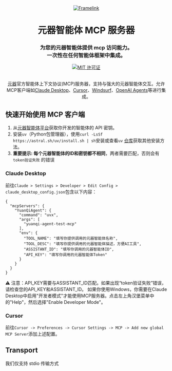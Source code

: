 <div align="center">
<a href="https://yuanqi.tencent.com/" target="_blank" rel="noopener">
  <picture>
    <source media="(prefers-color-scheme: dark)" srcset="https://open-agents-web-cdn-prd.hunyuan.tencent.com/public/bf6b0f00a2e660e0e35d.png" />
    <img alt="Framelink" src="https://open-agents-web-cdn-prd.hunyuan.tencent.com/public/bf6b0f00a2e660e0e35d.png" />
  </picture>
</a>

  <h1>元器智能体 MCP 服务器</h1>
  <h3>为您的元器智能体提供 mcp 访问能力。<br/>一次性在任何智能体框架中集成。</h3>
  <a href="https://github.com/GLips/Figma-Context-MCP/blob/main/LICENSE">
    <img alt="MIT 许可证" src="https://img.shields.io/github/license/GLips/Figma-Context-MCP" />
  </a>
</div>
<br/>
<p align="center">
  <a href="https://yuanqi.tencent.com/">元器</a>官方智能体上下文协议(MCP)服务器，支持与强大的元器智能体交互。允许MCP客户端如<a href="https://www.anthropic.com/claude">Claude Desktop</a>、<a href="https://www.cursor.so">Cursor</a>、<a href="https://codeium.com/windsurf">Windsurf</a>、<a href="https://github.com/openai/openai-agents-python">OpenAI Agents</a>等进行集成。
</p>

## 快速开始使用 MCP 客户端

1. 从[元器智能体平台](https://yuanqi.tencent.com/)获取你开发的智能体的 API 密钥。
2. 安装`uv`（Python包管理器），使用`curl -LsSf https://astral.sh/uv/install.sh | sh`安装或查看`uv` [仓库](https://github.com/astral-sh/uv)获取其他安装方法。
3. **重要提示: 每个元器智能体的ID和密钥都不相同**，两者需要匹配，否则会有 `token验证失败` 的错误

### Claude Desktop

前往`Claude > Settings > Developer > Edit Config > claude_desktop_config.json`包含以下内容：

```
{
  "mcpServers": {
    "YuanQiAgent": {
      "command": "uvx",
      "args": [
        "yuanqi-agent-test-mcp"
      ],
      "env": {
        "TOOL_NAME": "填写你提供调用的元器智能体名称",
        "TOOL_DESC": "填写你提供调用的元器智能体描述，方便AI工具",
        "ASSISTANT_ID": "填写你调用的元器智能体ID",
        "API_KEY": "填写你调用的元器智能体Token"
      }
    }
  }
}
```

⚠️ 注意：API_KEY需要与ASSISTANT_ID匹配。如果出现“token验证失败”错误，请检查您的API_KEY和ASSISTANT_ID。
如果你使用Windows，你需要在Claude Desktop中启用"开发者模式"才能使用MCP服务器。点击左上角汉堡菜单中的"Help"，然后选择"Enable Developer Mode"。

### Cursor

前往`Cursor -> Preferences -> Cursor Settings -> MCP -> Add new global MCP Server`添加上述配置。


## Transport

我们仅支持 stdio 传输方式
